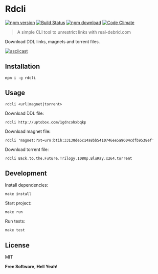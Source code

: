 Rdcli
===

[![npm version](https://badge.fury.io/js/rdcli.svg)](https://badge.fury.io/js/rdcli)
[![Build Status](https://travis-ci.org/jcherqui/rdcli.svg?branch=master)](https://travis-ci.org/jcherqui/rdcli/)
[![npm download](https://img.shields.io/npm/dt/rdcli.svg)](https://www.npmjs.com/package/rdcli)
[![Code Climate](https://codeclimate.com/github/jcherqui/rdcli/badges/gpa.svg)](https://codeclimate.com/github/jcherqui/rdcli)

> A simple CLI tool to unrestrict links with real-debrid.com

Download DDL links, magnets and torrent files.

[![asciicast](https://raw.githubusercontent.com/jcherqui/rdcli/master/screencast.gif)](https://raw.githubusercontent.com/jcherqui/rdcli/master/screencast.gif)

## Installation

`npm i -g rdcli`

## Usage

`rdcli <url|magnet|torrent>`

Download DDL file:

`rdcli http://uptobox.com/1gdncohxbqkp`

Download magnet file:

`rdcli 'magnet:?xt=urn:btih:33130de5c14a8bb5410746ee5a9604cdfb9538ef'`

Download torrent file:

`rdcli Back.to.the.Future.Trilogy.1080p.BluRay.x264.torrent`

## Development

Install dependencies:

`make install`

Start project:

`make run`

Run tests:

`make test`

License
---

MIT

**Free Software, Hell Yeah!**
